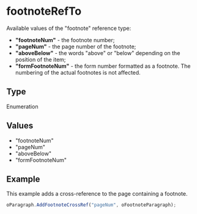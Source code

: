 # footnoteRefTo

Available values of the "footnote" reference type:* **"footnoteNum"** - the footnote number;* **"pageNum"** - the page number of the footnote;* **"aboveBelow"** - the words "above" or "below" depending on the position of the item;* **"formFootnoteNum"** - the form number formatted as a footnote. The numbering of the actual footnotes is not affected.

## Type

Enumeration

## Values

- "footnoteNum"
- "pageNum"
- "aboveBelow"
- "formFootnoteNum"


## Example

This example adds a cross-reference to the page containing a footnote.

```javascript
oParagraph.AddFootnoteCrossRef("pageNum", oFootnoteParagraph);
```
